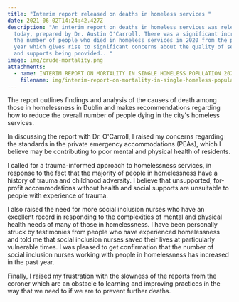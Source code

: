 ```yaml
---
title: "Interim report released on deaths in homeless services "
date: 2021-06-02T14:24:42.427Z
description: "An interim report on deaths in homeless services was released
  today, prepared by Dr. Austin O'Carroll. There was a significant increase in
  the number of people who died in homeless services in 2020 from the previous
  year which gives rise to significant concerns about the quality of services
  and supports being provided.. "
image: img/crude-mortality.png
attachments:
  - name: INTERIM REPORT ON MORTALITY IN SINGLE HOMELESS POPULATION 2020
    filename: img/interim-report-on-mortality-in-single-homeless-population-2020-dr-austin-o-carroll-1-.pdf
---
```

The report outlines findings and analysis of the causes of death among those in homelessness in Dublin and makes recommendations regarding how to reduce the overall number of people dying in the city's homeless services. 

In discussing the report with Dr. O'Carroll, I raised my concerns regarding the standards in the private emergency accommodations (PEAs), which I believe may be contributing to poor mental and physical health of residents. 

I called for a trauma-informed approach to homelessness services, in response to the fact that the majority of people in homelessness have a history of trauma and childhood adversity. I believe that unsupported, for-profit accommodations without health and social supports are unsuitable to people with experience of trauma. 

I also raised the need for more social inclusion nurses who have an excellent record in responding to the complexities of mental and physical health needs of many of those in homelessness. I have been personally struck by testimonies from people who have experienced homelessness and told me that social inclusion nurses saved their lives at particularly vulnerable times. I was pleased to get confirmation that the number of social inclusion nurses working with people in homelessness has increased in the past year.

Finally, I raised my frustration with the slowness of the reports from the coroner which are an obstacle to learning and improving practices in the way that we need to if we are to prevent further deaths.